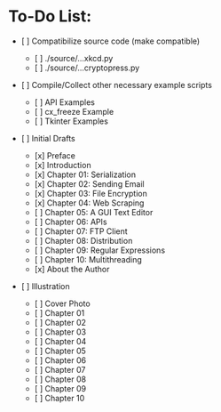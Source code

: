 # To-Do List:

* \[ \] Compatibilize source code \(make compatible\)
  * \[ \] .\/source\/...xkcd.py
  * \[ \] .\/source\/...cryptopress.py


* \[ \] Compile\/Collect other necessary example
  scripts
  * \[ \] API Examples
  * \[ \] cx\_freeze Example
  * \[ \] Tkinter Examples


* \[ \] Initial Drafts
  * \[x\] Preface
  * \[x\] Introduction
  * \[x\] Chapter 01: Serialization
  * \[x\] Chapter 02: Sending Email
  * \[x\] Chapter 03: File Encryption
  * \[x\] Chapter 04: Web Scraping
  * \[ \] Chapter 05: A GUI Text Editor
  * \[ \] Chapter 06: APIs
  * \[ \] Chapter 07: FTP Client
  * \[ \] Chapter 08: Distribution
  * \[ \] Chapter 09: Regular Expressions
  * \[ \] Chapter 10: Multithreading
  * \[x\] About the Author


* \[ \] Illustration
  * \[ \] Cover Photo
  * \[ \] Chapter 01
  * \[ \] Chapter 02
  * \[ \] Chapter 03
  * \[ \] Chapter 04
  * \[ \] Chapter 05
  * \[ \] Chapter 06
  * \[ \] Chapter 07
  * \[ \] Chapter 08
  * \[ \] Chapter 09
  * \[ \] Chapter 10
